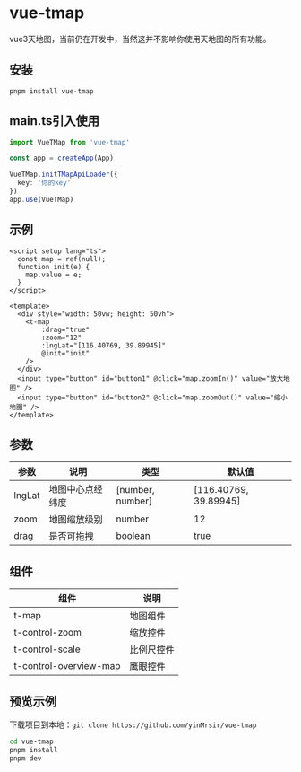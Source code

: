 # vue-tmap

vue3天地图，当前仍在开发中，当然这并不影响你使用天地图的所有功能。

## 安装

```shell
pnpm install vue-tmap
```

## main.ts引入使用
```ts
import VueTMap from 'vue-tmap'

const app = createApp(App)

VueTMap.initTMapApiLoader({
  key: '你的key'
})
app.use(VueTMap)
```

## 示例
```vue
<script setup lang="ts">
  const map = ref(null);
  function init(e) {
    map.value = e;
  }
</script>

<template>
  <div style="width: 50vw; height: 50vh">
    <t-map
        :drag="true"
        :zoom="12"
        :lngLat="[116.40769, 39.89945]"
        @init="init"
    />
  </div>
  <input type="button" id="button1" @click="map.zoomIn()" value="放大地图" />
  <input type="button" id="button2" @click="map.zoomOut()" value="缩小地图" />
</template>
```
## 参数
| 参数 | 说明 | 类型 | 默认值 |
| --- | --- | --- | --- |
| lngLat | 地图中心点经纬度 | [number, number] | [116.40769, 39.89945] |
| zoom | 地图缩放级别 | number | 12 |
| drag | 是否可拖拽 | boolean | true |

## 组件
| 组件 | 说明 |
| --- | --- |
| t-map | 地图组件 |
| t-control-zoom | 缩放控件 |
| t-control-scale | 比例尺控件 |
| t-control-overview-map | 鹰眼控件 |

## 预览示例

下载项目到本地：`git clone https://github.com/yinMrsir/vue-tmap`

```sh
cd vue-tmap
pnpm install
pnpm dev
```

